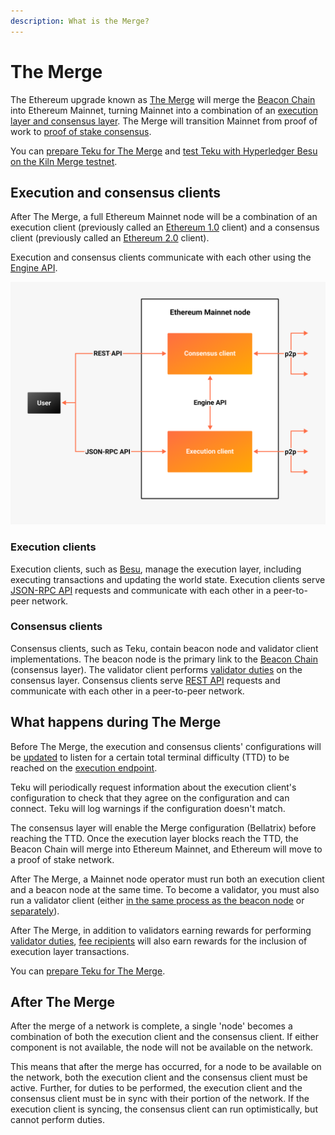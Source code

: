 ```yaml
---
description: What is the Merge?
---
```


# The Merge

The Ethereum upgrade known as [The Merge](https://ethereum.org/en/upgrades/merge/) will merge the
[Beacon Chain](https://ethereum.org/en/upgrades/beacon-chain/) into Ethereum Mainnet, turning Mainnet into a combination
of an [execution layer and consensus layer](#execution-and-consensus-clients).
The Merge will transition Mainnet from proof of work to [proof of stake consensus](Proof-of-Stake.md).

You can [prepare Teku for The Merge](../HowTo/Prepare-for-The-Merge.md) and
[test Teku with Hyperledger Besu on the Kiln Merge testnet](https://besu.hyperledger.org/en/stable/Tutorials/Merge-Testnet/).

## Execution and consensus clients

After The Merge, a full Ethereum Mainnet node will be a combination of an execution client (previously called an
[Ethereum 1.0](https://blog.ethereum.org/2022/01/24/the-great-eth2-renaming/) client) and a consensus client (previously
called an [Ethereum 2.0](https://blog.ethereum.org/2022/01/24/the-great-eth2-renaming/) client).

Execution and consensus clients communicate with each other using the
[Engine API](https://besu.hyperledger.org/en/latest/HowTo/Interact/APIs/Engine-API/).

![Ethereum Merge node](../images/Execution-Consensus-Clients.png)

### Execution clients

Execution clients, such as [Besu](https://besu.hyperledger.org/en/stable/), manage the execution layer, including
executing transactions and updating the world state.
Execution clients serve [JSON-RPC API](https://besu.hyperledger.org/en/stable/Reference/API-Methods/) requests and
communicate with each other in a peer-to-peer network.

### Consensus clients

Consensus clients, such as Teku, contain beacon node and validator client implementations.
The beacon node is the primary link to the [Beacon Chain](https://ethereum.org/en/upgrades/beacon-chain/) (consensus layer).
The validator client performs [validator duties](Proof-of-Stake.md) on the consensus layer.
Consensus clients serve [REST API](../Reference/Rest_API/Rest.md) requests and communicate with each other in a
peer-to-peer network.

## What happens during The Merge

Before The Merge, the execution and consensus clients' configurations will be
[updated](../HowTo/Prepare-for-The-Merge.md#update-teku) to listen for a certain total terminal difficulty (TTD) to be
reached on the [execution endpoint](../Reference/CLI/CLI-Syntax.md#ee-endpoint).

Teku will periodically request information about the execution client's configuration to check that they agree on the
configuration and can connect.
Teku will log warnings if the configuration doesn't match.

The consensus layer will enable the Merge configuration (Bellatrix) before reaching the TTD.
Once the execution layer blocks reach the TTD, the Beacon Chain will merge into Ethereum Mainnet, and Ethereum will move
to a proof of stake network.

After The Merge, a Mainnet node operator must run both an execution client and a beacon node at the same time.
To become a validator, you must also run a validator client (either
[in the same process as the beacon node](../HowTo/Get-Started/Run-Teku.md#start-the-clients-in-a-single-process) or
[separately](../HowTo/Get-Started/Run-Teku.md#run-the-clients-separately)).

After The Merge, in addition to validators earning rewards for performing [validator duties](Proof-of-Stake.md),
[fee recipients](../HowTo/Prepare-for-The-Merge.md#fee-recipient) will also earn rewards for the inclusion of execution
layer transactions.

You can [prepare Teku for The Merge](../HowTo/Prepare-for-The-Merge.md).

## After The Merge

After the merge of a network is complete, a single 'node' becomes a combination of both the execution client and the consensus client. 
If either component is not available, the node will not be available on the network.

This means that after the merge has occurred, for a node to be available on the network, both the execution client and the consensus client must be 
active.  Further, for duties to be performed, the execution client and the consensus client must be in sync with their portion of the network. 
If the execution client is syncing, the consensus client can run optimistically, but cannot perform duties.